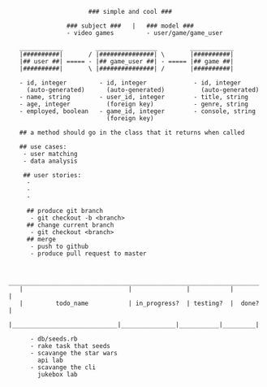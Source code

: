                           ### simple and cool ###

                    ### subject ###   |   ### model ###
                    - video games         - user/game/game_user

       ____________         _________________         ____________
       |##########|       / |###############| \       |##########|
       |## user ##| ===== - |## game_user ##| - ===== |## game ##|
       |##########|       \ |###############| /       |##########|

       - id, integer         - id, integer             - id, integer
         (auto-generated)      (auto-generated)          (auto-generated)
       - name, string        - user_id, integer        - title, string
       - age, integer          (foreign key)           - genre, string
       - employed, boolean   - game_id, integer        - console, string
                               (foreign key)

       ## a method should go in the class that it returns when called

       ## use cases:
        - user matching
        - data analysis

        ## user stories:
         -
         -
         -

         ## produce git branch
          - git checkout -b <branch>
         ## change current branch
          - git checkout <branch>
         ## merge
          - push to github
          - produce pull request to master


       _____________________________________________________________________
       |                             |               |           |         |
       |         todo_name           | in_progress?  | testing?  |  done?  |
       |_____________________________|_______________|___________|_________|

          - db/seeds.rb
          - rake task that seeds
          - scavange the star wars
            api lab
          - scavange the cli
            jukebox lab
